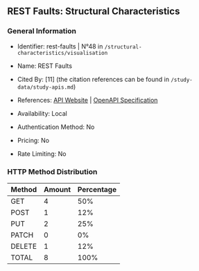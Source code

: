 ## REST Faults: Structural Characteristics

### General Information

- Identifier: rest-faults | N°48 in `/structural-characteristics/visualisation`

- Name: REST Faults

- Cited By: [11] (the citation references can be found in `/study-data/study-apis.md`)

- References: [API Website](https://github.com/WebFuzzing/rest-faults) | [OpenAPI Specification](https://github.com/WebFuzzing/rest-faults/blob/master/src/main/resources/schema.json)

- Availability: Local

- Authentication Method: No

- Pricing: No

- Rate Limiting: No

### HTTP Method Distribution

| Method | Amount | Percentage |
|--------|--------|------------|
| GET | 4 | 50% |
| POST | 1 | 12% |
| PUT | 2 | 25% |
| PATCH | 0 | 0% |
| DELETE | 1 | 12% |
| TOTAL | 8 | 100% |
